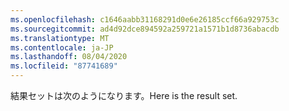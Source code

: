 ```yaml
---
ms.openlocfilehash: c1646aabb31168291d0e6e26185ccf66a929753c
ms.sourcegitcommit: ad4d92dce894592a259721a1571b1d8736abacdb
ms.translationtype: MT
ms.contentlocale: ja-JP
ms.lasthandoff: 08/04/2020
ms.locfileid: "87741689"
---
```

 <span data-ttu-id="cec0c-101">結果セットは次のようになります。</span><span class="sxs-lookup"><span data-stu-id="cec0c-101">Here is the result set.</span></span> 